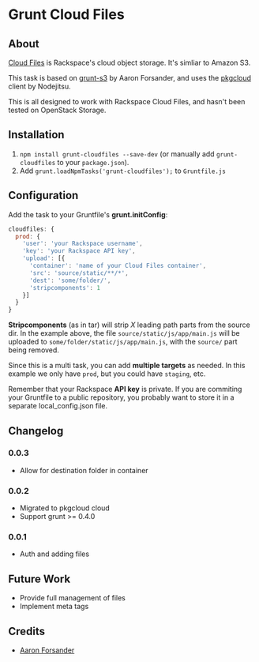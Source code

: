# Grunt Cloud Files

## About
[Cloud Files](http://www.rackspace.com/cloud/files/) is Rackspace's cloud object storage. It's simliar to Amazon S3.

This task is based on [grunt-s3](https://github.com/pifantastic/grunt-s3) by Aaron Forsander, 
and uses the [pkgcloud](https://github.com/nodejitsu/pkgcloud) client by Nodejitsu. 

This is all designed to work with Rackspace Cloud Files, and hasn't been tested on OpenStack Storage.

## Installation
1. `npm install grunt-cloudfiles --save-dev` (or manually add `grunt-cloudfiles` to your `package.json`).
1. Add `grunt.loadNpmTasks('grunt-cloudfiles');` to `Gruntfile.js`

## Configuration

Add the task to your Gruntfile's **grunt.initConfig**:
```javascript
cloudfiles: {
  prod: {
    'user': 'your Rackspace username',
    'key': 'your Rackspace API key',
    'upload': [{
      'container': 'name of your Cloud Files container',
      'src': 'source/static/**/*',
      'dest': 'some/folder/',
      'stripcomponents': 1
    }]
  }
}
```

**Stripcomponents** (as in tar) will strip _X_ leading path parts from the source dir.
In the example above, the file `source/static/js/app/main.js` 
will be uploaded to `some/folder/static/js/app/main.js`, with the `source/` part being removed.

Since this is a multi task, you can add **multiple targets** as needed. 
In this example we only have `prod`, but you could have `staging`, etc.

Remember that your Rackspace **API key** is private. If you are commiting your Gruntfile 
to a public repository, you probably want to store it in a separate local_config.json file.

## Changelog

### 0.0.3

* Allow for destination folder in container

### 0.0.2

* Migrated to pkgcloud cloud
* Support grunt >= 0.4.0

### 0.0.1

* Auth and adding files

## Future Work

* Provide full management of files
* Implement meta tags

## Credits
* [Aaron Forsander <pifantastic>](https://github.com/pifantastic/grunt-s3)

 [grunts3]: https://github.com/pifantastic/grunt-s3
 [noddecloudfiles]: https://github.com/nodejitsu/node-cloudfiles
 [nodejitsu]: https://github.com/nodejitsu
